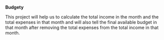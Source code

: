 **Budgety**

This project will help us to calculate the total income in the month and the total expenses in that month and will also tell the final available budget in that month after removing the total expenses from the total income in that month.
